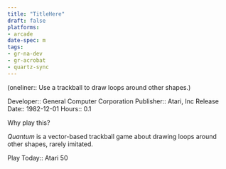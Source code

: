 ```yaml
---
title: "TitleHere"
draft: false
platforms:
- arcade
date-spec: m
tags:
- gr-na-dev
- gr-acrobat 
- quartz-sync
---
```


(oneliner:: Use a trackball to draw loops around other shapes.)

Developer:: General Computer Corporation
Publisher:: Atari, Inc
Release Date:: 1982-12-01
Hours:: 0.1

Why play this?

*Quantum* is a vector-based trackball game about drawing loops around other shapes, rarely imitated.

Play Today:: Atari 50